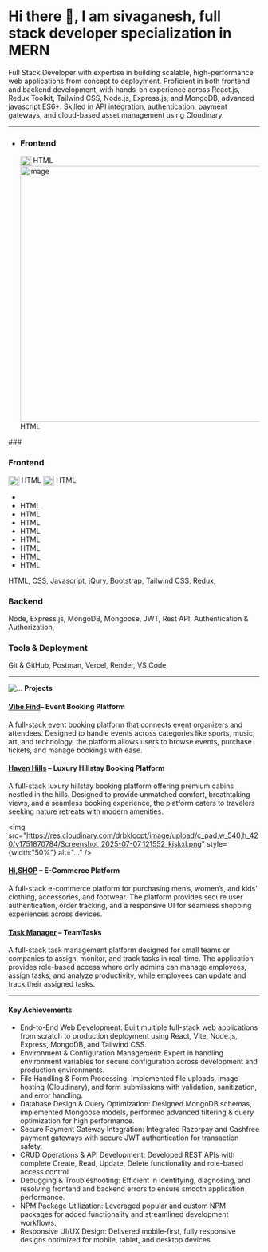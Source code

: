 <h1> Hi there 👋, I am sivaganesh, full stack developer specialization in MERN</h1>
<p>Full Stack Developer with expertise in building scalable, high-performance web applications from concept to deployment. Proficient in both frontend and backend development, with hands-on experience across React.js, Redux Toolkit, Tailwind CSS, Node.js, Express.js, and MongoDB, advanced javascript ES6+. Skilled in API integration, authentication, payment gateways, and cloud-based asset management using Cloudinary.</p>
<hr />

<ul>
  <li><h3><b>Frontend</b></h3>
  <span><img src="https://img.icons8.com/?size=100&id=20909&format=png&color=000000" height="20rem" width="22rem" align='center' /> HTML</span>
<span><img width="512" height="512" alt="image" src="https://github.com/user-attachments/assets/10d8901a-efe5-4d95-92e7-35f60aaa092d" /> HTML</span>
  </li>
</ul>

###<h3><b>Frontend</b></h3>
<span><img src="https://img.icons8.com/?size=100&id=20909&format=png&color=000000" height="20rem" width="22rem" align='center' /> HTML</span>
<span><img src="https://img.icons8.com/?size=100&id=20909&format=png&color=000000" height="20rem" width="22rem" align='center' /> HTML</span>
<ul>
  <li></li>
  <li>HTML</li>
  <li>HTML</li>
  <li>HTML</li>
  <li>HTML</li>
  <li>HTML</li>
  <li>HTML</li>
  <li>HTML</li>
  <li>HTML</li>
</ul>
<span>HTML,</span>
<span>CSS,</span>
<span>Javascript,</span>
<span>jQury,</span>
<span>Bootstrap,</span>
<span>Tailwind CSS,</span>
<span>Redux,</span>

<h3><b>Backend</b></h3>
<span>Node,</span>
<span>Express.js,</span>
<span>MongoDB,</span>
<span>Mongoose,</span>
<span>JWT,</span>
<span>Rest API,</span>
<span>Authentication & Authorization,</span>

<h3><b>Tools & Deployment</b></h3>
<span>Git & GitHub,</span>
<span>Postman,</span>
<span>Vercel,</span>
<span>Render,</span>
<span>VS Code,</span>

<hr />
<img src="https://res.cloudinary.com/drbklccpt/image/upload/v1751870784/Screenshot_2025-07-07_121552_kjskxl.png" alt="..." />
<span><b>Projects</b></span>
<h4><a href="https://vibefind-together.netlify.app">Vibe Find</a>– Event Booking Platform</h4>
<p>A full-stack event booking platform that connects event organizers and attendees. Designed to handle events across categories like sports, music, art, and technology, the platform allows users to browse events, purchase tickets, and manage bookings with ease.
</p>

<h4><a href="https://haven-hills.netlify.app">Haven Hills</a> – Luxury Hillstay Booking Platform</h4>
<p>A full-stack luxury hillstay booking platform offering premium cabins nestled in the hills. Designed to provide unmatched comfort, breathtaking views, and a seamless booking experience, the platform caters to travelers seeking nature retreats with modern amenities.</p>

<img src="https://res.cloudinary.com/drbklccpt/image/upload/c_pad,w_540,h_420/v1751870784/Screenshot_2025-07-07_121552_kjskxl.png" style={width:"50%"} alt="..." />
<h4><a href="https://hi-shop-lake.vercel.app">Hi,SHOP</a> – E-Commerce Platform</h4>
<p>A full-stack e-commerce platform for purchasing men’s, women’s, and kids’ clothing, accessories, and footwear. The platform provides secure user authentication, order tracking, and a responsive UI for seamless shopping experiences across devices.</p>

<h4><a href="https://team-tasks-frontend.onrender.com">Task Manager</a> – TeamTasks</h4>
<p>A full-stack task management platform designed for small teams or companies to assign, monitor, and track tasks in real-time. The application provides role-based access where only admins can manage employees, assign tasks, and analyze productivity, while employees can update and track their assigned tasks.
</p>
<hr />
<h4>Key Achievements</h4>
<ul>
  <li>End-to-End Web Development: Built multiple full-stack web applications from scratch to production deployment using React, Vite, Node.js, Express, MongoDB, and Tailwind CSS.</li>
  <li>Environment & Configuration Management: Expert in handling environment variables for secure configuration across development and production environments.
</li>
  <li>File Handling & Form Processing: Implemented file uploads, image hosting (Cloudinary), and form submissions with validation, sanitization, and error handling.</li><li>Database Design & Query Optimization: Designed MongoDB schemas, implemented Mongoose models, performed advanced filtering & query optimization for high performance.</li>
  <li>Secure Payment Gateway Integration: Integrated Razorpay and Cashfree payment gateways with secure JWT authentication for transaction safety.
</li>
  <li>CRUD Operations & API Development: Developed REST APIs with complete Create, Read, Update, Delete functionality and role-based access control.</li>
  <li>Debugging & Troubleshooting: Efficient in identifying, diagnosing, and resolving frontend and backend errors to ensure smooth application performance.</li>
  <li>NPM Package Utilization: Leveraged popular and custom NPM packages for added functionality and streamlined development workflows.</li>
  <li>Responsive UI/UX Design: Delivered mobile-first, fully responsive designs optimized for mobile, tablet, and desktop devices.</li>
</ul>


<!--
**Ganesh-kaladi/Ganesh-kaladi** is a ✨ _special_ ✨ repository because its `README.md` (this file) appears on your GitHub profile.

Here are some ideas to get you started:

- 🔭 I’m currently working on ...
- 🌱 I’m currently learning ...
- 👯 I’m looking to collaborate on ...
- 🤔 I’m looking for help with ...
- 💬 Ask me about ...
- 📫 How to reach me: ...
- 😄 Pronouns: ...
- ⚡ Fun fact: ...
-->




